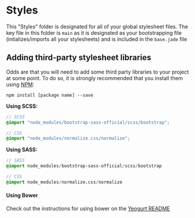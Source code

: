 # Styles

This "Styles" folder is designated for all of your global stylesheet files.
The key file in this folder is `main` as it is designated as your bootstrapping file (intializes/imports all your stylesheets) and is included in the `base.jade` file

## Adding third-party stylesheet libraries

Odds are that you will need to add some third party libraries to your project at some point.
To do so, it is strongly recommended that you install them using [NPM](http://npmjs.com/):

```
npm install [package name] --save
```

**Using SCSS:**

```scss
// SCSS
@import "node_modules/bootstrap-sass-official/scss/bootstrap";

// CSS
@import "node_modules/normalize.css/normalize";
```

**Using SASS:**

```sass
// SASS
@import node_modules/bootstrap-sass-official/scss/bootstrap

// CSS
@import node_modules/normalize.css/normalize
```

#### Using Bower

Check out the instructions for using bower on the [Yeogurt README](https://github.com/larsonjj/generator-yeogurt#using-bower)
